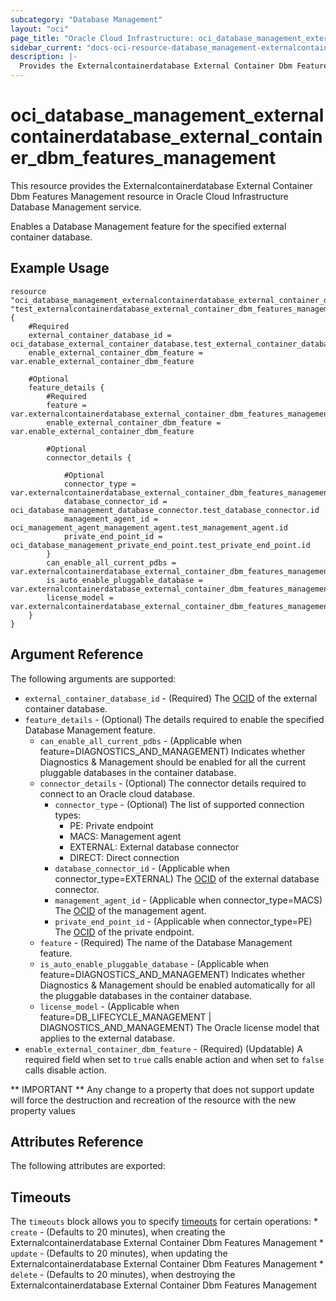 ```yaml
---
subcategory: "Database Management"
layout: "oci"
page_title: "Oracle Cloud Infrastructure: oci_database_management_externalcontainerdatabase_external_container_dbm_features_management"
sidebar_current: "docs-oci-resource-database_management-externalcontainerdatabase_external_container_dbm_features_management"
description: |-
  Provides the Externalcontainerdatabase External Container Dbm Features Management resource in Oracle Cloud Infrastructure Database Management service
---
```


# oci_database_management_externalcontainerdatabase_external_container_dbm_features_management
This resource provides the Externalcontainerdatabase External Container Dbm Features Management resource in Oracle Cloud Infrastructure Database Management service.

Enables a Database Management feature for the specified external container database.


## Example Usage

```hcl
resource "oci_database_management_externalcontainerdatabase_external_container_dbm_features_management" "test_externalcontainerdatabase_external_container_dbm_features_management" {
	#Required
	external_container_database_id = oci_database_external_container_database.test_external_container_database.id
	enable_external_container_dbm_feature = var.enable_external_container_dbm_feature

	#Optional
	feature_details {
		#Required
		feature = var.externalcontainerdatabase_external_container_dbm_features_management_feature_details_feature
		enable_external_container_dbm_feature = var.enable_external_container_dbm_feature

		#Optional
		connector_details {

			#Optional
			connector_type = var.externalcontainerdatabase_external_container_dbm_features_management_feature_details_connector_details_connector_type
			database_connector_id = oci_database_management_database_connector.test_database_connector.id
			management_agent_id = oci_management_agent_management_agent.test_management_agent.id
			private_end_point_id = oci_database_management_private_end_point.test_private_end_point.id
		}
		can_enable_all_current_pdbs = var.externalcontainerdatabase_external_container_dbm_features_management_feature_details_can_enable_all_current_pdbs
		is_auto_enable_pluggable_database = var.externalcontainerdatabase_external_container_dbm_features_management_feature_details_is_auto_enable_pluggable_database
		license_model = var.externalcontainerdatabase_external_container_dbm_features_management_feature_details_license_model
	}
}
```

## Argument Reference

The following arguments are supported:

* `external_container_database_id` - (Required) The [OCID](https://docs.cloud.oracle.com/iaas/Content/General/Concepts/identifiers.htm) of the external container database.
* `feature_details` - (Optional) The details required to enable the specified Database Management feature.
	* `can_enable_all_current_pdbs` - (Applicable when feature=DIAGNOSTICS_AND_MANAGEMENT) Indicates whether Diagnostics & Management should be enabled for all the current pluggable databases in the container database.
	* `connector_details` - (Optional) The connector details required to connect to an Oracle cloud database.
		* `connector_type` - (Optional) The list of supported connection types:
			* PE: Private endpoint
			* MACS: Management agent
			* EXTERNAL: External database connector
			* DIRECT: Direct connection 
		* `database_connector_id` - (Applicable when connector_type=EXTERNAL) The [OCID](https://docs.cloud.oracle.com/iaas/Content/General/Concepts/identifiers.htm) of the external database connector.
		* `management_agent_id` - (Applicable when connector_type=MACS) The [OCID](https://docs.cloud.oracle.com/iaas/Content/General/Concepts/identifiers.htm) of the management agent.
		* `private_end_point_id` - (Applicable when connector_type=PE) The [OCID](https://docs.cloud.oracle.com/iaas/Content/General/Concepts/identifiers.htm) of the private endpoint.
	* `feature` - (Required) The name of the Database Management feature.
	* `is_auto_enable_pluggable_database` - (Applicable when feature=DIAGNOSTICS_AND_MANAGEMENT) Indicates whether Diagnostics & Management should be enabled automatically for all the pluggable databases in the container database.
	* `license_model` - (Applicable when feature=DB_LIFECYCLE_MANAGEMENT | DIAGNOSTICS_AND_MANAGEMENT) The Oracle license model that applies to the external database. 
* `enable_external_container_dbm_feature` - (Required) (Updatable) A required field when set to `true` calls enable action and when set to `false` calls disable action.


** IMPORTANT **
Any change to a property that does not support update will force the destruction and recreation of the resource with the new property values

## Attributes Reference

The following attributes are exported:


## Timeouts

The `timeouts` block allows you to specify [timeouts](https://registry.terraform.io/providers/oracle/oci/latest/docs/guides/changing_timeouts) for certain operations:
	* `create` - (Defaults to 20 minutes), when creating the Externalcontainerdatabase External Container Dbm Features Management
	* `update` - (Defaults to 20 minutes), when updating the Externalcontainerdatabase External Container Dbm Features Management
	* `delete` - (Defaults to 20 minutes), when destroying the Externalcontainerdatabase External Container Dbm Features Management
